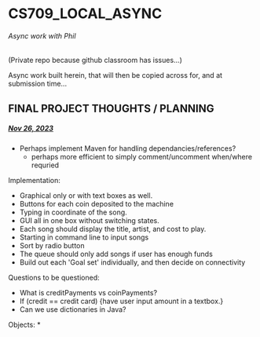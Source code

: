 # CS709_LOCAL_ASYNC
###### Async work with Phil

(Private repo because github classroom has issues...)

Async work built herein, that will then be copied across for, and at submission time...


## FINAL PROJECT THOUGHTS / PLANNING


##### <u>Nov 26, 2023</u>

* Perhaps implement Maven for handling dependancies/references?
  * perhaps more efficient to simply comment/uncomment when/where requried

Implementation:
* Graphical only or with text boxes as well. 
* Buttons for each coin deposited to the machine
* Typing in coordinate of the song. 
* GUI all in one box without switching states.
* Each song should display the title, artist, and cost to play.
* Starting in command line to input songs
* Sort by radio button
* The queue should only add songs if user has enough funds
* Build out each 'Goal set' individually, and then decide on connectivity

Questions to be questioned:
* What is creditPayments vs coinPayments?
* If (credit == credit card) {have user input amount in a textbox.}
* Can we use dictionaries in Java?


Objects:
* 